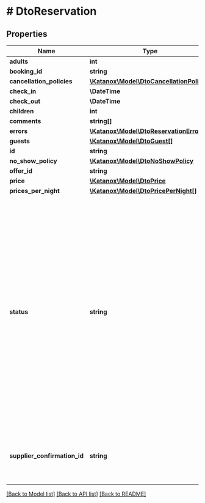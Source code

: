 # # DtoReservation

## Properties

Name | Type | Description | Notes
------------ | ------------- | ------------- | -------------
**adults** | **int** |  | [optional]
**booking_id** | **string** |  | [optional]
**cancellation_policies** | [**\Katanox\Model\DtoCancellationPolicy[]**](DtoCancellationPolicy.md) |  | [optional]
**check_in** | **\DateTime** |  | [optional]
**check_out** | **\DateTime** |  | [optional]
**children** | **int** |  | [optional]
**comments** | **string[]** |  | [optional]
**errors** | [**\Katanox\Model\DtoReservationError[]**](DtoReservationError.md) |  | [optional]
**guests** | [**\Katanox\Model\DtoGuest[]**](DtoGuest.md) |  | [optional]
**id** | **string** |  | [optional]
**no_show_policy** | [**\Katanox\Model\DtoNoShowPolicy**](DtoNoShowPolicy.md) |  | [optional]
**offer_id** | **string** |  | [optional]
**price** | [**\Katanox\Model\DtoPrice**](DtoPrice.md) |  | [optional]
**prices_per_night** | [**\Katanox\Model\DtoPricePerNight[]**](DtoPricePerNight.md) |  | [optional]
**status** | **string** | TO_BE_DELIVERED: we have received the reservation and are processing it CONFIRMED: the property has confirmed the reservation MODIFIED: The reservation has been successfully modified TO_BE_MODIFIED: We have received the updated reservation and are sending it to the property MODIFICATION_FAILED: The update operation has failed TO_BE_CANCELLED: We have received the cancellation request and are sending it to the property FAILED: The reservation could not be created on the property CANCELLATION_FAILED: We tried to cancel the reservation but the property did not accept it | [optional]
**supplier_confirmation_id** | **string** | Represents the confirmation id of the reservation in the supplier&#39;s system. The id will be non empty only after it has been confirmed | [optional]

[[Back to Model list]](../../README.md#models) [[Back to API list]](../../README.md#endpoints) [[Back to README]](../../README.md)
